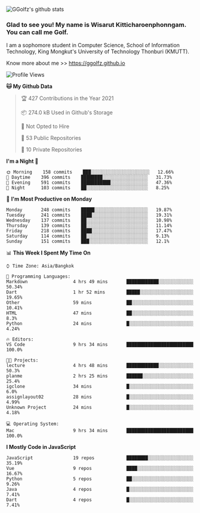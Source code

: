 ![GGolfz's github stats](https://github-readme-stats.vercel.app/api?username=ggolfz&count_private=true&show_icons=true&theme=radical)

### Glad to see you! My name is Wisarut Kitticharoenphonngam. You can call me Golf.

I am a sophomore student in Computer Science, School of Information Technology, King Mongkut's University of Technology Thonburi (KMUTT).

Know more about me >> https://ggolfz.github.io

<!--START_SECTION:waka-->
![Profile Views](http://img.shields.io/badge/Profile%20Views-39-blue)

**🐱 My Github Data** 

> 🏆 427 Contributions in the Year 2021
 > 
> 📦 274.0 kB Used in Github's Storage 
 > 
> 🚫 Not Opted to Hire
 > 
> 📜 53 Public Repositories 
 > 
> 🔑 10 Private Repositories  
 > 
**I'm a Night 🦉** 

```text
🌞 Morning    158 commits    ███░░░░░░░░░░░░░░░░░░░░░░   12.66% 
🌆 Daytime    396 commits    ████████░░░░░░░░░░░░░░░░░   31.73% 
🌃 Evening    591 commits    ███████████░░░░░░░░░░░░░░   47.36% 
🌙 Night      103 commits    ██░░░░░░░░░░░░░░░░░░░░░░░   8.25%

```
📅 **I'm Most Productive on Monday** 

```text
Monday       248 commits    █████░░░░░░░░░░░░░░░░░░░░   19.87% 
Tuesday      241 commits    ████░░░░░░░░░░░░░░░░░░░░░   19.31% 
Wednesday    137 commits    ██░░░░░░░░░░░░░░░░░░░░░░░   10.98% 
Thursday     139 commits    ██░░░░░░░░░░░░░░░░░░░░░░░   11.14% 
Friday       218 commits    ████░░░░░░░░░░░░░░░░░░░░░   17.47% 
Saturday     114 commits    ██░░░░░░░░░░░░░░░░░░░░░░░   9.13% 
Sunday       151 commits    ███░░░░░░░░░░░░░░░░░░░░░░   12.1%

```


📊 **This Week I Spent My Time On** 

```text
⌚︎ Time Zone: Asia/Bangkok

💬 Programming Languages: 
Markdown                 4 hrs 49 mins       ████████████░░░░░░░░░░░░░   50.34% 
Dart                     1 hr 52 mins        █████░░░░░░░░░░░░░░░░░░░░   19.65% 
Other                    59 mins             ██░░░░░░░░░░░░░░░░░░░░░░░   10.41% 
HTML                     47 mins             ██░░░░░░░░░░░░░░░░░░░░░░░   8.3% 
Python                   24 mins             █░░░░░░░░░░░░░░░░░░░░░░░░   4.24%

🔥 Editors: 
VS Code                  9 hrs 34 mins       █████████████████████████   100.0%

🐱‍💻 Projects: 
lecture                  4 hrs 48 mins       ████████████░░░░░░░░░░░░░   50.3% 
planme                   2 hrs 25 mins       ██████░░░░░░░░░░░░░░░░░░░   25.4% 
igclone                  34 mins             █░░░░░░░░░░░░░░░░░░░░░░░░   6.0% 
assignlayout02           28 mins             █░░░░░░░░░░░░░░░░░░░░░░░░   4.99% 
Unknown Project          24 mins             █░░░░░░░░░░░░░░░░░░░░░░░░   4.18%

💻 Operating System: 
Mac                      9 hrs 34 mins       █████████████████████████   100.0%

```

**I Mostly Code in JavaScript** 

```text
JavaScript               19 repos            ████████░░░░░░░░░░░░░░░░░   35.19% 
Vue                      9 repos             ████░░░░░░░░░░░░░░░░░░░░░   16.67% 
Python                   5 repos             ██░░░░░░░░░░░░░░░░░░░░░░░   9.26% 
Java                     4 repos             █░░░░░░░░░░░░░░░░░░░░░░░░   7.41% 
Dart                     4 repos             █░░░░░░░░░░░░░░░░░░░░░░░░   7.41%

```



<!--END_SECTION:waka-->
